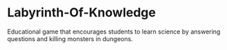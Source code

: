 # Labyrinth-Of-Knowledge
Educational game that encourages students to learn science by answering questions and killing monsters in dungeons.
